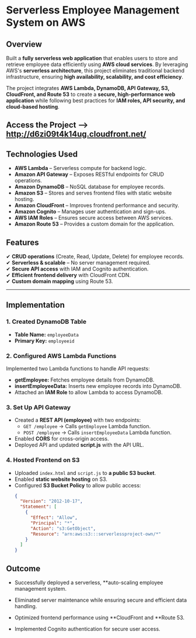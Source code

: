 # Serverless Employee Management System on AWS  

## Overview  
Built a **fully serverless web application** that enables users to store and retrieve employee data efficiently using **AWS cloud services**. By leveraging AWS's **serverless architecture**, this project eliminates traditional backend infrastructure, ensuring **high availability, scalability, and cost efficiency**.  

The project integrates **AWS Lambda, DynamoDB, API Gateway, S3, CloudFront, and Route 53** to create a **secure, high-performance web application** while following best practices for **IAM roles, API security, and cloud-based hosting**. 

## Access the Project --> http://d6zi09t4k14ug.cloudfront.net/


## Technologies Used  
- **AWS Lambda** – Serverless compute for backend logic.  
- **Amazon API Gateway** – Exposes RESTful endpoints for CRUD operations.  
- **Amazon DynamoDB** – NoSQL database for employee records.  
- **Amazon S3** – Stores and serves frontend files with static website hosting.  
- **Amazon CloudFront** – Improves frontend performance and security.  
- **Amazon Cognito** – Manages user authentication and sign-ups.  
- **AWS IAM Roles** – Ensures secure access between AWS services.  
- **Amazon Route 53** – Provides a custom domain for the application.  

## Features  
✔ **CRUD operations** (Create, Read, Update, Delete) for employee records.  
✔ **Serverless & scalable** – No server management required.  
✔ **Secure API access** with IAM and Cognito authentication.  
✔ **Efficient frontend delivery** with CloudFront CDN.  
✔ **Custom domain mapping** using Route 53.  

---

## Implementation  

### **1. Created DynamoDB Table**  
- **Table Name:** `employeeData`  
- **Primary Key:** `employeeid`  

### **2. Configured AWS Lambda Functions**  
Implemented two Lambda functions to handle API requests:  
- **getEmployee:** Fetches employee details from DynamoDB.  
- **insertEmployeeData:** Inserts new employee records into DynamoDB.  
- Attached an **IAM Role** to allow Lambda to access DynamoDB.  

### **3. Set Up API Gateway**  
- Created a **REST API (employee)** with two endpoints:  
  - `GET /employee` → Calls `getEmployee` Lambda function.  
  - `POST /employee` → Calls `insertEmployeeData` Lambda function.  
- Enabled **CORS** for cross-origin access.  
- Deployed API and updated **script.js** with the API URL.  

### **4. Hosted Frontend on S3**  
- Uploaded `index.html` and `script.js` to **a public S3 bucket**.  
- Enabled **static website hosting** on S3.  
- Configured **S3 Bucket Policy** to allow public access:  
  ```json
  {
    "Version": "2012-10-17",
    "Statement": [
      {
        "Effect": "Allow",
        "Principal": "*",
        "Action": "s3:GetObject",
        "Resource": "arn:aws:s3:::serverlessproject-own/*"
      }
    ]
  }


## Outcome
- Successfully deployed a serverless, **auto-scaling employee management system.

- Eliminated server maintenance while ensuring secure and efficient data handling.

- Optimized frontend performance using **CloudFront and **Route 53.

- Implemented Cognito authentication for secure user access.




